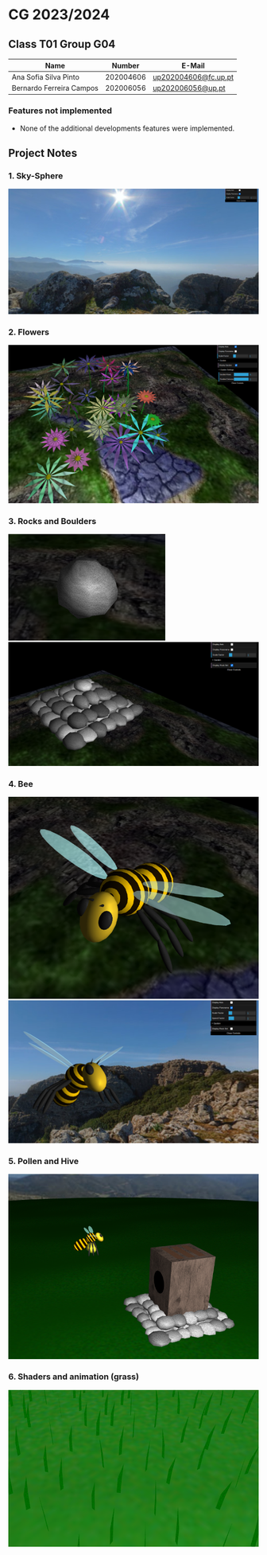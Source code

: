 # CG 2023/2024

## Class T01 Group G04

| Name                     | Number    | E-Mail               |
| ------------------------ | --------- | -------------------- |
| Ana Sofia Silva Pinto    | 202004606 | up202004606@fc.up.pt |
| Bernardo Ferreira Campos | 202006056 | up202006056@up.pt    |

### Features not implemented
- None of the additional developments features were implemented.

## Project Notes

### 1. Sky-Sphere

![Panorama](images/screenshots/project-t01g04-1.png)

### 2. Flowers

![Garden](images/screenshots/project-t01g04-2.png)


### 3. Rocks and Boulders

![Rock](images/screenshots/project-t01g04-3.1.png)
![Rock Pile](images/screenshots/project-t01g04-3.2.png)

### 4. Bee

![Bee](images/screenshots/project-t01g04-4.png)
![Bee and Sliders](images/screenshots/project-t01g04-5.png)

### 5. Pollen and Hive

![Bee holding pollen heading to Hive](images/screenshots/project-t01g04-6.png)

### 6. Shaders and animation (grass)

![Waving grass](images/screenshots/project-t01g04-7.png)

